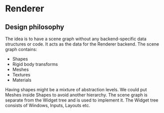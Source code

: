 # Renderer

## Design philosophy

The idea is to have a scene graph without any backend-specific data structures or code.
It acts as the data for the Renderer backend.
The scene graph contains:
* Shapes
* Rigid body transforms
* Meshes
* Textures
* Materials

Having shapes might be a mixture of abstraction levels.
We could put Meshes inside Shapes to avoid another hierarchy.
The scene graph is separate from the Widget tree and is used to implement it.
The Widget tree consists of Windows, Inputs, Layouts etc.
